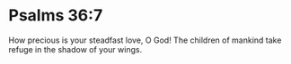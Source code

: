 # Psalms 36:7

How precious is your steadfast love, O God! The children of mankind take refuge in the shadow of your wings.
